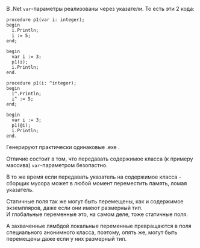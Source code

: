 


В .Net `var`-параметры реализованы через указатели. То есть эти 2 кода:
```
procedure p1(var i: integer);
begin
  i.Println;
  i := 5;
end;

begin
  var i := 3;
  p1(i);
  i.Println;
end.
```
```
procedure p1(i: ^integer);
begin
  i^.Println;
  i^ := 5;
end;

begin
  var i := 3;
  p1(@i);
  i.Println;
end.
```
Генерируют практически одинаковые .exe .

Отличие состоит в том, что передавать содержимое класса (к примеру массива)
`var`-параметром безопастно.

В то же время если передавать указатель на содержимое класса - сборщик мусора
может в любой момент переместить память, ломая указатель.

Статичные поля так же могут быть перемещены, как и содержимое экземпляров,
даже если они имеют размерный тип.\
И глобальные переменные это, на самом деле, тоже статичные поля.

А захваченные лямбдой локальные переменные превращаются в поля специального анонимного
класса, поэтому, опять же, могут быть перемещены даже если у них размерный тип.


